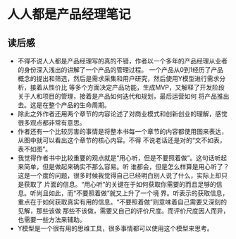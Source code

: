 # 人人都是产品经理笔记
## 读后感
* 不得不说人人都是产品经理写的真的不错，作者以一个多年的产品经理从业者的身份深入浅出的讲解了一个产品的管理过程。
一个产品从0到1经历了产品概念的提出和筛选，然后是需求采集和用户研究，然后使用Y模型进行需求分析，接着从性价比
等多个方面决定产品功能，生成MVP，又解释了开发阶段关于人和项目的管理，接着是产品如何迭代和规划，最后运营如何
将产品推出去。这是在整个产品的生命周期。
* 除此之外作者还用两个章节的内容论述了对商业模式和创新创业的理解，感觉很多观点都非常有意思。
* 作者还有一个比较厉害的事情是将整本书每一个章节的内容都使用图来表达，从图中就可以看出这个章节的核心内容。不得
不说老话还是对的“文不如表，表不如图”。
* 我觉得作者书中比较重要的观点就是“用心听，但是不要照着做”。这句话听起来简单，但是做起来确实不那么容易。听
谁都会，但是怎么样算是用心听了？这是一个度的问题，很多时候我觉得自己已经明白别人说了什么，实际上却只是获取了
片面的信息。“用心听”的关键在于如何获取你需要的而且足够的信息。听尚且如此，而“不要照着做”就又上升了一个境
界。听表示的获取信息，重点在于如何获取真实有用的信息。“不要照着做”则意味着自己需要又深刻的见解，那些该做
那些不该做，需要又自己的评价尺度。而评价尺度因人而异，也需要一些方法来辅助。
* Y模型是一个很有用的思维工具，很多事情都可以使用这个模型来思考。

